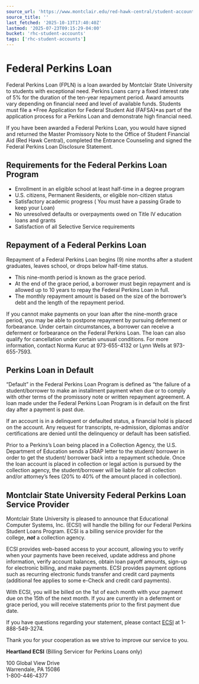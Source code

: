 ```yaml
---
source_url: 'https://www.montclair.edu/red-hawk-central/student-accounts/collections/federal-perkins-loan/'
source_title: ''
last_fetched: '2025-10-13T17:40:40Z'
lastmod: '2025-07-23T09:15:29-04:00'
bucket: 'rhc-student-accounts'
tags: ['rhc-student-accounts']
---
```


# Federal Perkins Loan

Federal Perkins Loan (FPLN) is a loan awarded by Montclair State University to students with exceptional need. Perkins Loans carry a fixed interest rate of 5% for the duration of the ten-year repayment period. Award amounts vary depending on financial need and level of available funds. Students must file a *Free Application for Federal Student Aid (FAFSA)*as part of the application process for a Perkins Loan and demonstrate high financial need.

If you have been awarded a Federal Perkins Loan, you would have signed and returned the Master Promissory Note to the Office of Student Financial Aid (Red Hawk Central), completed the Entrance Counseling and signed the Federal Perkins Loan Disclosure Statement.

## **Requirements for the Federal Perkins Loan Program**

* Enrollment in an eligible school at least half-time in a degree program
* U.S. citizens, Permanent Residents, or eligible non-citizen status
* Satisfactory academic progress ( You must have a passing Grade to keep your Loan)
* No unresolved defaults or overpayments owed on Title IV education loans and grants
* Satisfaction of all Selective Service requirements

## **Repayment of a Federal Perkins Loan**

Repayment of a Federal Perkins Loan begins (9) nine months after a student graduates, leaves school, or drops below half-time status.

* This nine-month period is known as the grace period.
* At the end of the grace period, a borrower must begin repayment and is allowed up to 10 years to repay the Federal Perkins Loan in full.
* The monthly repayment amount is based on the size of the borrower’s debt and the length of the repayment period.

If you cannot make payments on your loan after the nine-month grace period, you may be able to postpone repayment by pursuing deferment or forbearance. Under certain circumstances, a borrower can receive a deferment or forbearance on the Federal Perkins Loan. The loan can also qualify for cancellation under certain unusual conditions. For more information, contact Norma Kuruc at 973-655-4132 or Lynn Wells at 973-655-7593.

## **Perkins Loan in Default**

“Default” in the Federal Perkins Loan Program is defined as “the failure of a student/borrower to make an installment payment when due or to comply with other terms of the promissory note or written repayment agreement. A loan made under the Federal Perkins Loan Program is in default on the first day after a payment is past due.

If an account is in a delinquent or defaulted status, a financial hold is placed on the account. Any request for transcripts, re-admission, diplomas and/or certifications are denied until the delinquency or default has been satisfied.

Prior to a Perkins’s Loan being placed in a Collection Agency, the U.S. Department of Education sends a DRAP letter to the student/ borrower in order to get the student/ borrower back into a repayment schedule. Once the loan account is placed in collection or legal action is pursued by the collection agency, the student/borrower will be liable for all collection and/or attorney’s fees (20% to 40% of the amount placed in collection).

## **Montclair State University Federal Perkins Loan Service Provider**

Montclair State University is pleased to announce that Educational Computer Systems, Inc. (ECSI) will handle the billing for our Federal Perkins Student Loans Program. ECSI is a billing service provider for the college, ***not*** a collection agency.

ECSI provides web-based access to your account, allowing you to verify when your payments have been received, update address and phone information, verify account balances, obtain loan payoff amounts, sign-up for electronic billing, and make payments. ECSI provides payment options such as recurring electronic funds transfer and credit card payments (additional fee applies to some e-Check and credit card payments).

With ECSI, you will be billed on the 1st of each month with your payment due on the 15th of the next month. If you are currently in a deferment or grace period, you will receive statements prior to the first payment due date.

If you have questions regarding your statement, please contact [ECSI](https://home.ecsi.net/) at 1-888-549-3274.

Thank you for your cooperation as we strive to improve our service to you.

**Heartland ECSI** (Billing Servicer for Perkins Loans only)

100 Global View Drive  
Warrendale, PA 15086  
1-800-446-4377